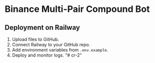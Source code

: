 # Binance Multi-Pair Compound Bot

## Deployment on Railway
1. Upload files to GitHub.
2. Connect Railway to your GitHub repo.
3. Add environment variables from `.env.example`.
4. Deploy and monitor logs.
"# cr-2" 
